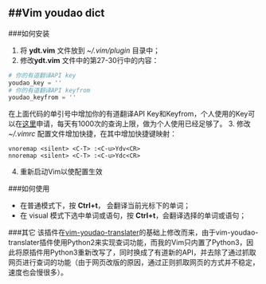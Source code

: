 ##Vim youdao dict
----------------
###如何安装
1. 将 **ydt.vim** 文件放到 *~/.vim/plugin* 目录中；
2. 修改**ydt.vim** 文件中的第27-30行中的内容：
```python
# 你的有道翻译API key 
youdao_key = ''
# 你的有道翻译API keyfrom
youdao_keyfrom = ''
```
在上面代码的单引号中增加你的有道翻译API Key和Keyfrom，个人使用的Key可以在[这里](http://fanyi.youdao.com/openapi?path=data-mode)申请，每天有1000次的查询上限，做为个人使用已经足够了。
3. 修改 *~/.vimrc* 配置文件增加快捷，在其中增加快捷键映射：
```vim
vnoremap <silent> <C-T> :<C-u>Ydv<CR>
nnoremap <silent> <C-T> :<C-u>Ydc<CR>
```
4. 重新启动Vim以使配置生效

###如何使用
- 在普通模式下，按 **Ctrl+t**， 会翻译当前光标下的单词；
- 在 visual 模式下选中单词或语句，按 **Ctrl+t**，会翻译选择的单词或语句；

###其它
该插件在[vim-youdao-translater](https://github.com/ianva/vim-youdao-translater)的基础上修改而来，由于vim-youdao-translater插件使用Python2来实现查词功能，而我的Vim只内置了Python3，因此将原插件用Python3重新改写了，同时换成了有道新的API，并去除了通过抓取网页进行查词的功能（由于网页改版的原因，通过正则抓取网页的方式并不稳定，速度也会慢很多）。